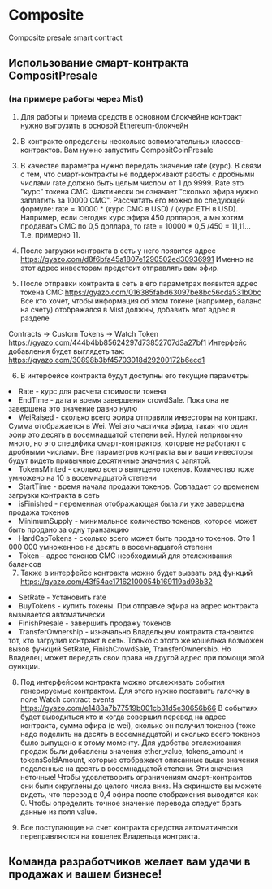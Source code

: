 # Composite
Composite presale smart contract

## Использование смарт-контракта CompositPresale
### (на примере работы через Mist)

1.	Для работы и приема средств в основном блокчейне контракт нужно выгрузить в основой Ethereum-блокчейн

2.	В контракте определены несколько вспомогательных классов-контрактов. Вам нужно запустить CompositCoinPresale

3.	В качестве параметра нужно передать значение rate (курс). 
В связи с тем, что смарт-контракты не поддерживают работы с дробными числами rate должно быть целым числом от 1 до 9999. Rate это "курс" токена CMC. Фактически он означает "сколько эфира нужно заплатить за 10000 CMC". 
Рассчитать его можно по следующей формуле:
rate = 10000 * (курс CMC в USD) / (курс ETH в USD). 
Например, если сегодня курс эфира 450 долларов, а мы хотим продавать CMC по 0,5 доллара, то rate = 10000 * 0,5 /450 = 11,11... Т.е. примерно 11. 


4.	После загрузки контракта в сеть у него появится адрес https://gyazo.com/d8f6bfa45a1807e1290502ed30936991
 Именно на этот адрес инвесторам предстоит отправлять вам эфир. 

5.	После отправки контракта в сеть в его параметрах появится адрес токена CMC https://gyazo.com/016385fabd63097be8bc56cda531b0bc
Все кто хочет, чтобы информация об этом токене (например, баланс на счету) отображался в Mist должны, добавить этот адрес в разделе 

Contracts -> Custom Tokens -> Watch Token https://gyazo.com/444b4bb85624297d73852707d3a27bf1
 Интерфейс добавления будет выглядеть так: https://gyazo.com/30898b3bf45703018d29200172b6ecd1

6.	 В интерфейсе контракта будут доступны его текущие параметры

<li>	Rate - курс для расчета стоимости токена
<li>	EndTime - дата и время завершения crowdSale. Пока она не завершена это значение равно нулю
<li>	WeiRaised - сколько всего эфира отправили инвесторы на контракт. Сумма отображается в Wei. Wei это частичка эфира, такая что один эфир это десять в восемнадцатой степени вей. Нулей непривычно много, но это специфика смарт-контрактов, которые не работают с дробными числами. Вне параметров контракта вы и ваши инвесторы будут видеть привычные десятичные значения с запятой. 
<li>	TokensMinted - сколько всего выпущено токенов. Количество тоже умножено на 10 в восемнадцатой степени
<li>	StartTime - время начала продажи токенов. Совпадает со временем загрузки контракта в сеть
<li>	isFinished - переменная отображающая была ли уже завершена продажа токенов
<li>	MinimumSupply - минимальное количество токенов, которое может быть продано за одну транзакцию
<li>	HardCapTokens - сколько всего может быть продано токенов. Это 1 000 000 умноженное на десять в восемнадцатой степени
<li>	Token - адрес токенов CMC необходимый для отслеживания балансов

7.	Также в интерфейсе контракта можно будет вызвать ряд функций https://gyazo.com/43f54ae17162100054b169119ad98b32

<li>	SetRate - Установить rate
<li>	BuyTokens - купить токены. При отправке эфира на адрес контракта вызывается автоматически
<li>	FinishPresale - завершить продажу токенов
<li>	TransferOwnership - изначально Владельцем контракта становится тот, кто загрузил контракт в сеть. Только с этого же кошелька возможен вызов функций SetRate, FinishCrowdSale, TransferOwnership. Но Владелец может передать свои права на другой адрес при помощи этой функции. 

8.	Под интерфейсом контракта можно отслеживать события генерируемые контрактом. Для этого нужно поставить галочку в поле Watch contract events https://gyazo.com/e1488a7b77519b001cb31d5e30656b66
В событиях будет выводиться кто и когда совершил перевод на адрес контракта, сумма эфира (в wei), сколько он получил токенов (тоже надо поделить на десять в восемнадцатой) и сколько всего токенов было выпущено к этому моменту. 
Для удобства отслеживания продаж были добавлены значения ether_value, tokens_amount и tokensSoldAmount, которые отображают описанные выше значения поделенные на десять в восемнадцатой степени. Эти значения неточные! Чтобы удовлетворить ограничениям смарт-контрактов они были округлены до целого числа вниз. 
На скриншоте вы можете видеть, что перевод в 0,4 эфира после отображения выводится как 0. Чтобы определить точное значение перевода следует брать данные из поля value. 

9.	Все поступающие на счет контракта средства автоматически переправляются на кошелек Владельца контракта.


## Команда разработчиков желает вам удачи в продажах и  вашем бизнесе!

